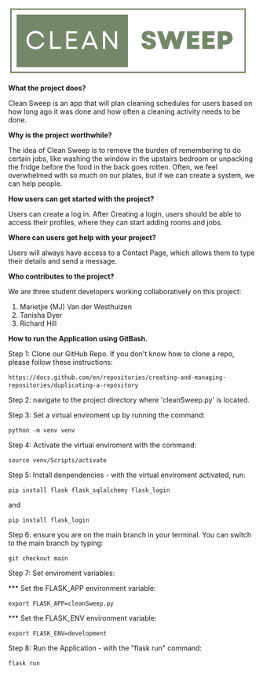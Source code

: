 
![Clean Sweep](static/img/logos/logo.png)

**What the project does?**

Clean Sweep is an app that will plan cleaning schedules for users based on how long ago it was done and how often a cleaning activity needs to be done. 

**Why is the project worthwhile?**

The idea of Clean Sweep is to remove the burden of remembering to do certain jobs, like washing the window in the upstairs bedroom or unpacking the fridge before the food in the back goes rotten. Often, we feel overwhelmed with so much on our plates, but if we can create a system, we can help people.

**How users can get started with the project?**

Users can create a log in. After Creating a login, users should be able to access their profiles, where they can start adding rooms and jobs.

**Where can users get help with your project?**

Users will always have access to a Contact Page, which allows them to type their details and send a message.

**Who contributes to the project?**

We are three student developers working collaboratively on this project:

1. Marietjie (MJ) Van der Westhuizen
2. Tanisha Dyer
3. Richard Hill

**How to run the Application using GitBash.**

Step 1: Clone our GitHub Repo. If you don't know how to clone a repo, please follow these instructions:

    https://docs.github.com/en/repositories/creating-and-managing-repositories/duplicating-a-repository

Step 2: navigate to the project directory where 'cleanSweep.py' is located.

Step 3: Set a virtual enviroment up by running the command:

    python -m venv venv

Step 4: Activate the virtual enviroment with the command:

    source venv/Scripts/activate

Step 5: Install denpendencies - with the virtual enviroment activated, run:

    pip install flask flask_sqlalchemy flask_login
and
   
    pip install flask_login

Step 6: ensure you are on the main branch in your terminal. You can switch to the main branch by typing:

    git checkout main

Step 7: Set enviroment variables:

*** Set the FLASK_APP environment variable: 

    export FLASK_APP=cleanSweep.py
                              
*** Set the FLASK_ENV environment variable: 

    export FLASK_ENV=development

Step 8: Run the Application - with the "flask run" command:

    flask run 

